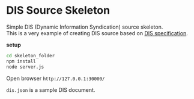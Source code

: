 # DIS Source Skeleton
Simple DIS (Dynamic Information Syndication) source skeleton.  
This is a very example of creating DIS source based on [DIS specification](https://github.com/shd101wyy/Dynamic-Information-Syndication).    

**setup**
```sh
cd skeleton_folder
npm install
node server.js
```

Open browser `http://127.0.0.1:30000/`

`dis.json` is a sample DIS document.    